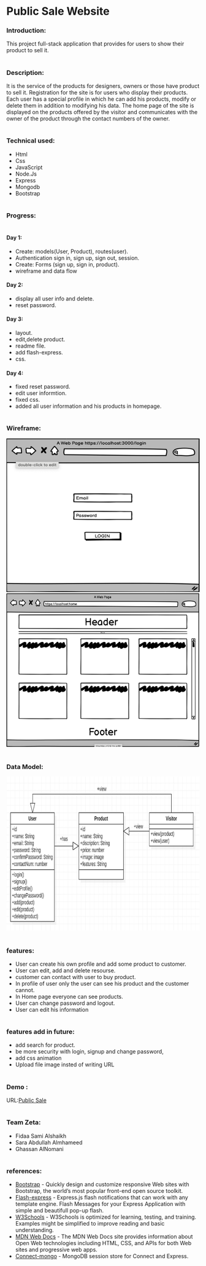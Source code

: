 # Public Sale Website

### Introduction:
This project full-stack application that provides for users to show their product to sell it.
#
### Description:
It is the service of the products for designers, owners or those have product to sell it. Registration for the site is for users who display their products. Each user has a special profile in which he can add his products, modify or delete them in addition to modifying his data. The home page of the site is displayed on the products offered by the visitor and communicates with the owner of the product through the contact numbers of the owner.
#
### Technical used:
- Html
- Css
- JavaScript
- Node.Js
- Express
- Mongodb
- Bootstrap
#
### Progress:
#
#### Day 1:
- Create: models(User, Product), routes(user).
- Authentication sign in, sign up, sign out, session.
- Create: Forms (sign up, sign in, product).
- wireframe and data flow

#### Day 2:
- display all user info and delete.
- reset password.

#### Day 3:
- layout.
- edit,delete product.
- readme file.
- add flash-express.
- css.
#### Day 4:
- fixed reset password.
- edit user informtion.
- fixed css.
- added all user information and his products in homepage.

#
### Wireframe:
<img src="/public/image/LOGIN.png" width="800" height="400">
<img src="/public/image/home.png" width="800" height="400">


#
### Data Model:
<img src="/public/image/Data Model.jpg" width="800" height="400">


#
### features:
- User can create his own profile and add some product to customer.
- User can edit, add and delete resourse.
- customer can contact with user to buy product.
- In profile of user only the user can see his product and the customer cannot.
- In Home page everyone can see products.
- User can change password and logout.
- User can edit his information
#
### features add in future:

- add search for product.
- be more security with login, signup and change password,
- add css animation
- Upload file image insted of writing URL
#
### Demo :

URL:[Public Sale](https://zeta-service.herokuapp.com/)

#
### Team Zeta:

- Fidaa Sami Alshaikh
- Sara Abdullah Almhameed
- Ghassan AlNomani


#
### references:

- [Bootstrap](https://getbootstrap.com/) - Quickly design and customize responsive Web sites with Bootstrap, the world’s most popular front-end open source toolkit.
- [Flash-express](https://www.npmjs.com/package/flash-express) - Express.js flash notifications that can work with any template engine. Flash Messages for your Express Application with simple and beautifull pop-up flash.
- [W3Schools](https://www.w3schools.com/) - W3Schools is optimized for learning, testing, and training. Examples might be simplified to improve reading and basic understanding.
- [MDN Web Docs](https://developer.mozilla.org/en-US/) - The MDN Web Docs site provides information about Open Web technologies including HTML, CSS, and APIs for both Web sites and progressive web apps.
- [Connect-mongo](https://www.npmjs.com/package/connect-mongo) - MongoDB session store for Connect and Express.
